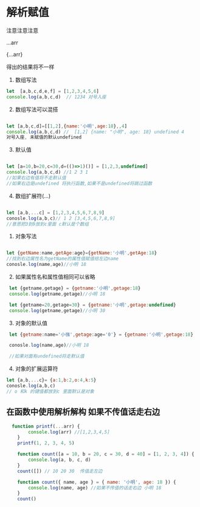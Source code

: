# 解析赋值

注意注意注意

...arr

{...arr}

得出的结果将不一样


1. 数组写法



```javascript
let  [a,b,c,d,e,f] = [1,2,3,4,5,6]
console.log(a,b,c,d)  // 1234 对号入座
```


2. 数组写法可以混搭



```javascript

let [a,b,c,d]=[[1,2],{name:'小明',age:18},,4]
console.log(a,b,c,d) //  [1,2] {name: "小明", age: 18} undefined 4 
对号入座, 未赋值的默认undefined
```


3. 默认值



```javascript

let [a=10,b=20,c=30,d=(()=>1)()] = [1,2,3,undefined]
console.log(a,b,c,d) //1 2 3 1
//如果右边有值将不走默认值
//如果右边是undefined 将执行函数,如果不是undefined将跳过函数
```


4. 数组扩展符(...)



```javascript

let [a,b,...c] = [1,2,3,4,5,6,7,8,9]
conosle.log(a,b,c)// 1 2 [3,4,5,6,7,8,9]
//意思把3到9放到c里面 c默认是个数组
```


1. 对象写法



```javascript

let {getName:name,getAge:age}={getName:'小明',getAge:18}
//找到右边属性名为getName的属性值赋值给左边name
conosle.log(name,age)//小明 18
```


2. 如果属性名和属性值相同可以省略



```javascript
 let {getname,getage} = {getname:'小明',getage:18}
 console.log(getname,getage)//小明 18

 let {getname=20,getage=30} = {getname:'小明',getage:undefined}
 console.log(getname,getage)//小明 30
```


3. 对象的默认值



```javascript
 let {getname:name='小强',getage:age='0'} = {getname:'小明',getage:18}

 conosle.log(name,age)//小明 18

 //如果对面有undefined将走默认值
```


4. 对象的扩展运算符



```javascript
let {a,b,...c}= {a:1,b:2,o:4,k:5}
conosle.log(a,b,c)
// o 和k 的键值都放到c 里面默认是对象
```


## 在函数中使用解析解构 如果不传值话走右边


```javascript
  function printf(...arr) {
        console.log(arr) //[1,2,3,4,5] 
    }
    printf(1, 2, 3, 4, 5)

    function count([a = 10, b = 20, c = 30, d = 40] = [1, 2, 3, 4]) {
        console.log(a, b, c, d)
    }
    count([]) // 10 20 30  传值走左边

    function count({ name, age } = { name: '小明', age: 18 }) {
        console.log(name, age) //如果不传值的话走右边 小明 18
    }
    count()
```
